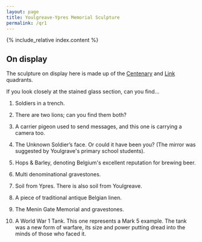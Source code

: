 ```yaml
---
layout: page
title: Youlgreave-Ypres Memorial Sculpture
permalink: /qr1
---
```


{% include_relative index.content %}

## On display

The sculpture on display here is made up of the [Centenary](symbolism/centenary-quadrant) and [Link](symbolism/link-quadrant) quadrants.

If you look closely at the stained glass section, can you find...

1. Soldiers in a trench.

2. There are two lions; can you find them both?

3. A carrier pigeon used to send messages, and this one is carrying a camera too.

4. The Unknown Soldier’s face.  Or could it have been you? (The mirror was suggested by Youlgrave's primary school students).

5. Hops & Barley, denoting Belgium's excellent reputation for brewing beer.

6. Multi denominational gravestones.

7. Soil from Ypres. There is also soil from Youlgreave.

8. A piece of traditional antique Belgian linen.

9. The Menin Gate Memorial and gravestones. 

10. A World War 1 Tank. This one represents a Mark 5 example. The tank was a new form of warfare, its size and power putting dread into the minds of those who faced it.